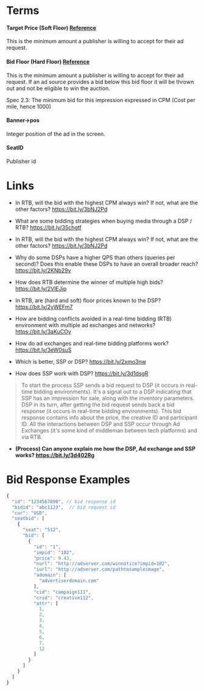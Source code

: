 # Terms

#### Target Price (Soft Floor) [Reference](https://bit.ly/2VDitXf)

This is the minimum amount a publisher is willing to accept for their ad
request.

#### Bid Floor (Hard Floor) [Reference](https://bit.ly/2VDitXf)

This is the minimum amount a publisher is willing to accept for their ad
request. If an ad source provides a bid below this bid floor it will be
thrown out and not be eligible to win the auction.

Spec 2.3: The minimum bid for this impression expressed in CPM (Cost per
mile, hence 1000)

#### Banner->pos

Integer position of the ad in the screen.

#### SeatID

Publisher id

# Links

- In RTB, will the bid with the highest CPM always win? If not, what are
  the other factors? https://bit.ly/3bNJ2Pd

- What are some bidding strategies when buying media through a DSP /
  RTB? https://bit.ly/35chgtf

- In RTB, will the bid with the highest CPM always win? If not, what are
  the other factors? https://bit.ly/3bNJ2Pd

- Why do some DSPs have a higher QPS than others (queries per second)?
  Does this enable these DSPs to have an overall broader reach?
  https://bit.ly/2KNb29v

- How does RTB determine the winner of multiple high bids?
  https://bit.ly/2VIEJip

- In RTB, are (hard and soft) floor prices known to the DSP?
  https://bit.ly/2yWEFm7

- How are bidding conflicts avoided in a real-time bidding (RTB)
  environment with multiple ad exchanges and networks?
  https://bit.ly/3aKuCOy

- How do ad exchanges and real-time bidding platforms work?
  https://bit.ly/3eW0suS
- Which is better, SSP or DSP? https://bit.ly/2xmo3nw
- How does SSP work with DSP? https://bit.ly/3d1dsgR

>To start the process SSP sends a bid request to DSP (it occurs in real-time bidding environments). It's a signal out to a DSP indicating that SSP has an impression for sale, along with the inventory parameters.
>DSP in its turn, after getting the bid request sends back a bid response (it occurs in real-time bidding environments). This bid response contains info about the price, the creative ID and participant ID.
>All the interactions between DSP and SSP occur through Ad Exchanges (it's some kind of middleman between tech platforms) and via RTB.

- **(Process) Can anyone explain me how the DSP, Ad exchange and SSP works? https://bit.ly/3d402Rg**


# Bid Response Examples

```javascript
{
  "id": "1234567890", // bid response id
  "bidid": "abc1123",  // bid request id
  "cur": "USD",
  "seatbid": [
    {
      "seat": "512",
      "bid": [
        {
          "id": "1",
          "impid": "102",
          "price": 9.43,
          "nurl": "http://adserver.com/winnotice?impid=102",
          "iurl": "http://adserver.com/pathtosampleimage",
          "adomain": [
            "advertiserdomain.com"
          ],
          "cid": "campaign111",
          "crid": "creative112",
          "attr": [
            1,
            2,
            3,
            4,
            5,
            6,
            7,
            12
          ]
        }
      ]
    }
  ]
}
```
